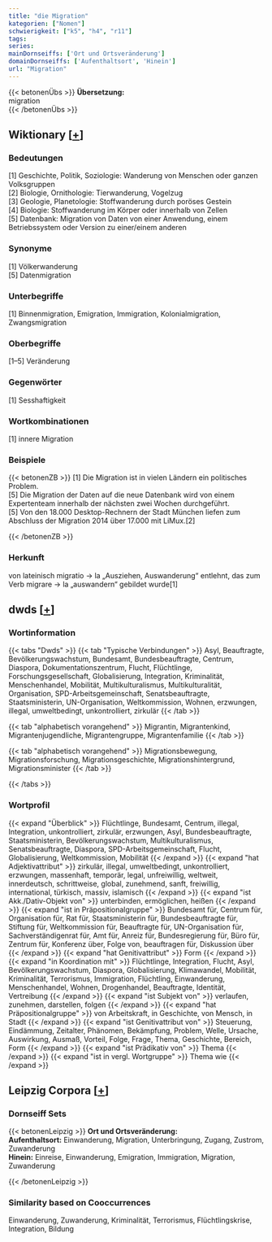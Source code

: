 ```yaml
---
title: "die Migration"
kategorien: ["Nomen"]
schwierigkeit: ["k5", "h4", "r11"]
tags:
series:
mainDornseiffs: ['Ort und Ortsveränderung']
domainDornseiffs: ['Aufenthaltsort', 'Hinein']
url: "Migration"
---
```


{{< betonenÜbs >}}
**Übersetzung:**  
migration  
{{< /betonenÜbs >}}

## Wiktionary [[+](https://de.wiktionary.org/wiki/Migration)]

### Bedeutungen
[1] Geschichte, Politik, Soziologie: Wanderung von Menschen oder ganzen Volksgruppen  
[2] Biologie, Ornithologie: Tierwanderung, Vogelzug  
[3] Geologie, Planetologie: Stoffwanderung durch poröses Gestein  
[4] Biologie: Stoffwanderung im Körper oder innerhalb von Zellen  
[5] Datenbank: Migration von Daten von einer Anwendung, einem Betriebssystem oder Version zu einer/einem anderen  

### Synonyme
[1] Völkerwanderung  
[5] Datenmigration  

### Unterbegriffe
[1] Binnenmigration, Emigration, Immigration, Kolonialmigration, Zwangsmigration  

### Oberbegriffe
[1–5] Veränderung  

### Gegenwörter
[1] Sesshaftigkeit  

### Wortkombinationen
[1] innere Migration  

### Beispiele
{{< betonenZB >}}
[1] Die Migration ist in vielen Ländern ein politisches Problem.  
[5] Die Migration der Daten auf die neue Datenbank wird von einem Expertenteam innerhalb der nächsten zwei Wochen durchgeführt.  
[5] Von den 18.000 Desktop-Rechnern der Stadt München liefen zum Abschluss der Migration 2014 über 17.000 mit LiMux.[2]  

{{< /betonenZB >}}
### Herkunft
von lateinisch migratio → la „Ausziehen, Auswanderung“ entlehnt, das zum Verb migrare → la „auswandern“ gebildet wurde[1]  



## dwds [[+](https://www.dwds.de/wb/Migration)]

### Wortinformation
{{< tabs "Dwds" >}}
{{< tab "Typische Verbindungen" >}}
Asyl, Beauftragte, Bevölkerungswachstum, Bundesamt, Bundesbeauftragte, Centrum, Diaspora, Dokumentationszentrum, Flucht, Flüchtlinge, Forschungsgesellschaft, Globalisierung, Integration, Kriminalität, Menschenhandel, Mobilität, Multikulturalismus, Multikulturalität, Organisation, SPD-Arbeitsgemeinschaft, Senatsbeauftragte, Staatsministerin, UN-Organisation, Weltkommission, Wohnen, erzwungen, illegal, umweltbedingt, unkontrolliert, zirkulär
{{< /tab >}}

{{< tab "alphabetisch vorangehend" >}}
Migrantin, Migrantenkind, Migrantenjugendliche, Migrantengruppe, Migrantenfamilie
{{< /tab >}}

{{< tab "alphabetisch vorangehend" >}}
Migrationsbewegung, Migrationsforschung, Migrationsgeschichte, Migrationshintergrund, Migrationsminister
{{< /tab >}}

{{< /tabs >}}

### Wortprofil
{{< expand "Überblick" >}} Flüchtlinge, Bundesamt, Centrum, illegal, Integration, unkontrolliert, zirkulär, erzwungen, Asyl, Bundesbeauftragte, Staatsministerin, Bevölkerungswachstum, Multikulturalismus, Senatsbeauftragte, Diaspora, SPD-Arbeitsgemeinschaft, Flucht, Globalisierung, Weltkommission, Mobilität {{< /expand >}}
{{< expand "hat Adjektivattribut" >}} zirkulär, illegal, umweltbedingt, unkontrolliert, erzwungen, massenhaft, temporär, legal, unfreiwillig, weltweit, innerdeutsch, schrittweise, global, zunehmend, sanft, freiwillig, international, türkisch, massiv, islamisch {{< /expand >}}
{{< expand "ist Akk./Dativ-Objekt von" >}} unterbinden, ermöglichen, heißen {{< /expand >}}
{{< expand "ist in Präpositionalgruppe" >}} Bundesamt für, Centrum für, Organisation für, Rat für, Staatsministerin für, Bundesbeauftragte für, Stiftung für, Weltkommission für, Beauftragte für, UN-Organisation für, Sachverständigenrat für, Amt für, Anreiz für, Bundesregierung für, Büro für, Zentrum für, Konferenz über, Folge von, beauftragen für, Diskussion über {{< /expand >}}
{{< expand "hat Genitivattribut" >}} Form {{< /expand >}}
{{< expand "in Koordination mit" >}} Flüchtlinge, Integration, Flucht, Asyl, Bevölkerungswachstum, Diaspora, Globalisierung, Klimawandel, Mobilität, Kriminalität, Terrorismus, Immigration, Flüchtling, Einwanderung, Menschenhandel, Wohnen, Drogenhandel, Beauftragte, Identität, Vertreibung {{< /expand >}}
{{< expand "ist Subjekt von" >}} verlaufen, zunehmen, darstellen, folgen {{< /expand >}}
{{< expand "hat Präpositionalgruppe" >}} von Arbeitskraft, in Geschichte, von Mensch, in Stadt {{< /expand >}}
{{< expand "ist Genitivattribut von" >}} Steuerung, Eindämmung, Zeitalter, Phänomen, Bekämpfung, Problem, Welle, Ursache, Auswirkung, Ausmaß, Vorteil, Folge, Frage, Thema, Geschichte, Bereich, Form {{< /expand >}}
{{< expand "ist Prädikativ von" >}} Thema {{< /expand >}}
{{< expand "ist in vergl. Wortgruppe" >}} Thema wie {{< /expand >}}

## Leipzig Corpora [[+](https://corpora.uni-leipzig.de/en/res?word=Migration&corpusId=deu_newscrawl-public_2018)]

### Dornseiff Sets
{{< betonenLeipzig >}}
**Ort und Ortsveränderung:**  
**Aufenthaltsort:** Einwanderung, Migration, Unterbringung, Zugang, Zustrom, Zuwanderung  
**Hinein:** Einreise, Einwanderung, Emigration, Immigration, Migration, Zuwanderung  

{{< /betonenLeipzig >}}

### Similarity based on Cooccurrences
Einwanderung, Zuwanderung, Kriminalität, Terrorismus, Flüchtlingskrise, Integration, Bildung

